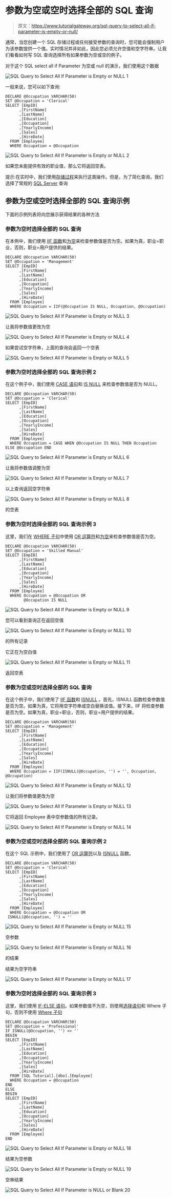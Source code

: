 # 参数为空或空时选择全部的 SQL 查询

> 原文：<https://www.tutorialgateway.org/sql-query-to-select-all-if-parameter-is-empty-or-null/>

通常，当您创建一个 SQL 存储过程或任何接受参数的查询时，您可能会强制用户为该参数提供一个值。实时情况并非如此，因此您必须允许空值和空字符串。让我们看看如何写 SQL 查询选择所有如果参数为空或空的例子。

对于这个 SQL select all if Parameter 为空或 null 的演示，我们使用这个数据

![SQL Query to Select All If Parameter is Empty or NULL 1](img/7be6557579bc69e527538fc47925c717.png)

一般来说，您可以如下查询:

```
DECLARE @Occupation VARCHAR(50)
SET @Occupation = 'Clerical'
SELECT [EmpID]
      ,[FirstName]
      ,[LastName]
      ,[Education]
      ,[Occupation]
      ,[YearlyIncome]
      ,[Sales]
      ,[HireDate]
  FROM [Employee]
  WHERE Occupation = @Occupation
```

![SQL Query to Select All If Parameter is Empty or NULL 2](img/ae9468a318fc856a233d056c5cdcf561.png)

如果您未能提供有效的职业值，那么它将返回空表。

提示:在实时中，我们使用[存储过程](https://www.tutorialgateway.org/stored-procedures-in-sql/)来执行这类操作。但是，为了简化查询，我们选择了常规的 [SQL Server](https://www.tutorialgateway.org/sql/) 查询

## 参数为空或空时选择全部的 SQL 查询示例

下面的示例列表将向您展示获得结果的各种方法

### 参数为空时选择全部的 SQL 查询

在本例中，我们使用 [IIF 函数](https://www.tutorialgateway.org/sql-iif-function/)和[为空](https://www.tutorialgateway.org/sql-is-null-function/)来检查参数值是否为空。如果为真，职业=职业，否则，职业=用户提供的结果。

```
DECLARE @Occupation VARCHAR(50)
SET @Occupation = 'Management'
SELECT [EmpID]
      ,[FirstName]
      ,[LastName]
      ,[Education]
      ,[Occupation]
      ,[YearlyIncome]
      ,[Sales]
      ,[HireDate]
  FROM [Employee]
  WHERE Occupation = IIF(@Occupation IS NULL, Occupation, @Occupation)
```

![SQL Query to Select All If Parameter is Empty or NULL 3](img/c726229e261d3b947ba0df720aeae7e2.png)

让我将参数值更改为空

![SQL Query to Select All If Parameter is Empty or NULL 4](img/0ac8b1ca7b143b44df68ddb8340c1c10.png)

如果尝试空字符串，上面的查询会返回一个空表

![SQL Query to Select All If Parameter is Empty or NULL 5](img/2b1801edf688c216b721e4ae8f5d3d44.png)

### 参数为空时选择全部的 SQL 查询示例 2

在这个例子中，我们使用 [CASE 语句](https://www.tutorialgateway.org/sql-case-statement/)和 [IS NULL](https://www.tutorialgateway.org/sql-is-null-function/) 来检查参数值是否为 NULL。

```
DECLARE @Occupation VARCHAR(50)
SET @Occupation = 'Clerical'
SELECT [EmpID]
      ,[FirstName]
      ,[LastName]
      ,[Education]
      ,[Occupation]
      ,[YearlyIncome]
      ,[Sales]
      ,[HireDate]
  FROM [Employee]
  WHERE Occupation = CASE WHEN @Occupation IS NULL THEN Occupation ELSE @Occupation END
```

![SQL Query to Select All If Parameter is Empty or NULL 6](img/be9bb06aefec6c739e5d870a308b46db.png)

让我将参数值调整为空

![SQL Query to Select All If Parameter is Empty or NULL 7](img/f0c0237403047c25ef64caf76708f42d.png)

以上查询返回空字符串

![SQL Query to Select All If Parameter is Empty or NULL 8](img/ef064619cc5eb5271e8772e1315fffd0.png)

的空表

### 参数为空时选择全部的 SQL 查询示例 3

这里，我们在 [WHERE 子句](https://www.tutorialgateway.org/sql-where-clause/)中使用 [OR 运算符](https://www.tutorialgateway.org/sql-and-or-operators/)和[为空](https://www.tutorialgateway.org/sql-is-null-function/)来检查参数值是否为空。

```
DECLARE @Occupation VARCHAR(50)
SET @Occupation = 'Skilled Manual'
SELECT [EmpID]
      ,[FirstName]
      ,[LastName]
      ,[Education]
      ,[Occupation]
      ,[YearlyIncome]
      ,[Sales]
      ,[HireDate]
  FROM [Employee]
  WHERE Occupation = @Occupation OR
		@Occupation IS NULL
```

![SQL Query to Select All If Parameter is Empty or NULL 9](img/262a506f90d8233ea30950741a5e1388.png)

您可以看到查询正在返回空值

![SQL Query to Select All If Parameter is Empty or NULL 10](img/f398a478a39525c5c16f6e35ff36a928.png)

的所有记录

它正在为空白值

![SQL Query to Select All If Parameter is Empty or NULL 11](img/78ba93268638b05a1db01c5ca0e0ec6e.png)

返回空表

### 参数为空或空时选择全部的 SQL 查询

在这个例子中，我们使用了 [IIF 函数](https://www.tutorialgateway.org/sql-iif-function/)和 [ISNULL](https://www.tutorialgateway.org/sql-isnull/) 。首先，ISNULL 函数检查参数值是否为空。如果为真，它将用空字符串或空白替换该值。接下来，IIF 将检查参数是否为空。如果为真，职业=职业，否则，职业=用户提供的结果。

```
DECLARE @Occupation VARCHAR(50)
SET @Occupation = 'Management'
SELECT [EmpID]
      ,[FirstName]
      ,[LastName]
      ,[Education]
      ,[Occupation]
      ,[YearlyIncome]
      ,[Sales]
      ,[HireDate]
  FROM [Employee]
  WHERE Occupation = IIF(ISNULL(@Occupation, '') = '', Occupation, @Occupation)
```

![SQL Query to Select All If Parameter is Empty or NULL 12](img/ada745ca89a488e4c38418f2b55f8908.png)

让我们将参数值更改为空

![SQL Query to Select All If Parameter is Empty or NULL 13](img/5e6e6b7647eb20a56bd65b9236d8cf1c.png)

它将返回 Employee 表中空参数值的所有记录。

![SQL Query to Select All If Parameter is Empty or NULL 14](img/957108d08efc6396ced0be53ace2a882.png)

### 参数为空或空时选择全部的 SQL 查询示例 2

在这个 SQL 示例中，我们使用了 [OR 运算符](https://www.tutorialgateway.org/sql-and-or-operators/)以及 [ISNULL](https://www.tutorialgateway.org/sql-isnull/) 函数。

```
DECLARE @Occupation VARCHAR(50)
SET @Occupation = 'Clerical'
SELECT [EmpID]
      ,[FirstName]
      ,[LastName]
      ,[Education]
      ,[Occupation]
      ,[YearlyIncome]
      ,[Sales]
      ,[HireDate]
  FROM [Employee]
  WHERE Occupation = @Occupation OR
 ISNULL(@Occupation, '') = ''
```

![SQL Query to Select All If Parameter is Empty or NULL 15](img/c07ca38f59555f6f2861d10522b7d5b7.png)

空参数

![SQL Query to Select All If Parameter is Empty or NULL 16](img/a533f607f05881943d547288a839497c.png)

的结果

结果为空字符串

![SQL Query to Select All If Parameter is Empty or NULL 17](img/0784e1908ae764936ce076a42cffbfce.png)

### 参数为空时选择全部的 SQL 查询示例 3

这里，我们使用 [IF-ELSE 语句](https://www.tutorialgateway.org/sql-if-else/)。如果参数值不为空，则使用[选择语句](https://www.tutorialgateway.org/sql-select-statement/)和 Where 子句，否则不使用 [Where 子句](https://www.tutorialgateway.org/sql-where-clause/)

```
DECLARE @Occupation VARCHAR(50)
SET @Occupation = 'Professional'
IF ISNULL(@Occupation, '') <> ''
BEGIN
SELECT [EmpID]
      ,[FirstName]
      ,[LastName]
      ,[Education]
      ,[Occupation]
      ,[YearlyIncome]
      ,[Sales]
      ,[HireDate]
  FROM [SQL Tutorial].[dbo].[Employee]
  WHERE Occupation = @Occupation
END
ELSE
BEGIN
SELECT [EmpID]
      ,[FirstName]
      ,[LastName]
      ,[Education]
      ,[Occupation]
      ,[YearlyIncome]
      ,[Sales]
      ,[HireDate]
  FROM [Employee]
END
```

![SQL Query to Select All If Parameter is Empty or NULL 18](img/b9afe5f92e0cf6ff8ea115e182791dba.png)

结果为空参数

![SQL Query to Select All If Parameter is Empty or NULL 19](img/68e2d7e07fa161269ee5d0c1ac1219f1.png)

空串结果

![SQL Query to Select All If Parameter is NULL or Blank 20](img/b209735e7aafdd8dbe81d82355e8287f.png)